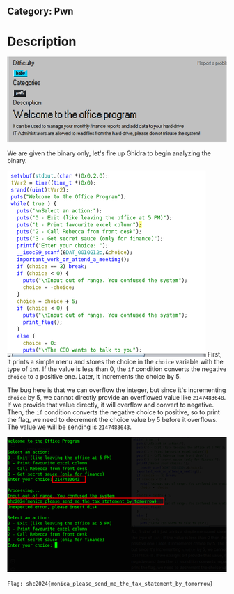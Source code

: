 ## Category: Pwn

# Description

![Description](Pasted_image_20240423200657.png)

We are given the binary only, let's fire up Ghidra to begin analyzing the binary.

![Binary Analysis](Pasted_image_20240423200754.png)
First, it prints a simple menu and stores the choice in the `choice` variable with the type of `int`. If the value is less than 0, the `if` condition converts the negative `choice` to a positive one. Later, it increments the choice by 5. 

The bug here is that we can overflow the integer, but since it's incrementing `choice` by 5, we cannot directly provide an overflowed value like `2147483648`. If we provide that value directly, it will overflow and convert to negative. Then, the `if` condition converts the negative choice to positive, so to print the flag, we need to decrement the choice value by 5 before it overflows. The value we will be sending is `2147483643`.

![Choice Value](Pasted_image_20240423201524.png)

`Flag: shc2024{monica_please_send_me_the_tax_statement_by_tomorrow}`
